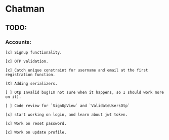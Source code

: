 # Chatman


## TODO:
### Accounts:
    [x] Signup functionality.

    [x] OTP validation.

    [x] Catch unique constraint for username and email at the first registration function.

    [X] Adding serializers.

    [ ] Otp Invalid bug(Im not sure when it happens, so I should work more on it).

    [ ] Code review for `SignUpView` and `ValidateUsersOtp`

    [x] start working on login, and learn about jwt token.

    [x] Work on reset password.

    [x] Work on update profile.